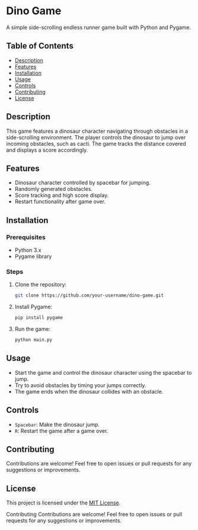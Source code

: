 # Dino Game

A simple side-scrolling endless runner game built with Python and Pygame.

## Table of Contents

- [Description](#description)
- [Features](#features)
- [Installation](#installation)
- [Usage](#usage)
- [Controls](#controls)
- [Contributing](#contributing)
- [License](#license)

## Description

This game features a dinosaur character navigating through obstacles in a side-scrolling environment. The player controls the dinosaur to jump over incoming obstacles, such as cacti. The game tracks the distance covered and displays a score accordingly.

## Features

- Dinosaur character controlled by spacebar for jumping.
- Randomly generated obstacles.
- Score tracking and high score display.
- Restart functionality after game over.

## Installation

### Prerequisites

- Python 3.x
- Pygame library

### Steps

1. Clone the repository:

    ```bash
    git clone https://github.com/your-username/dino-game.git
    ```

2. Install Pygame:

    ```bash
    pip install pygame
    ```

3. Run the game:

    ```bash
    python main.py
    ```

## Usage

- Start the game and control the dinosaur character using the spacebar to jump.
- Try to avoid obstacles by timing your jumps correctly.
- The game ends when the dinosaur collides with an obstacle.

## Controls

- `Spacebar`: Make the dinosaur jump.
- `R`: Restart the game after a game over.

## Contributing

Contributions are welcome! Feel free to open issues or pull requests for any suggestions or improvements.

## License

This project is licensed under the [MIT License](LICENSE).


Contributing
Contributions are welcome! Feel free to open issues or pull requests for any suggestions or improvements.

